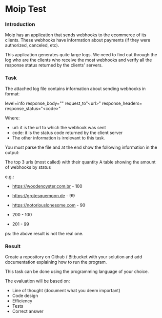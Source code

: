 # Moip Test

### Introduction

Moip has an application that sends webhooks to the ecommerce of its clients. These webhooks have information about payments (if they were authorized, canceled, etc).

This application generates quite large logs. We need to find out through the log who are the clients who receive the most webhooks and verify all the response status returned by the clients' servers.

### Task

The attached log file contains information about sending webhooks in format:

level=info response_body="" request_to"\<url\>" response_headers= response_status="\<code\>"

Where:

- url: it is the url to which the webhook was sent
- code: it is the status code returned by the client server
- The other information is irrelevant to this task.

You must parse the file and at the end show the following information in the output:

The top 3 urls (most called) with their quantity
A table showing the amount of webhooks by status

e.g.:
- https://woodenoyster.com.br - 100
- https://grotesquemoon.de - 99
- https://notoriouslonesome.com - 90

- 200 - 100
- 201 - 99

ps: the above result is not the real one.

### Result

Create a repository on Github / Bitbucket with your solution and add documentation explaining how to run the program.

This task can be done using the programming language of your choice.

The evaluation will be based on:

- Line of thought (document what you deem important)
- Code design
- Efficiency
- Tests
- Correct answer

